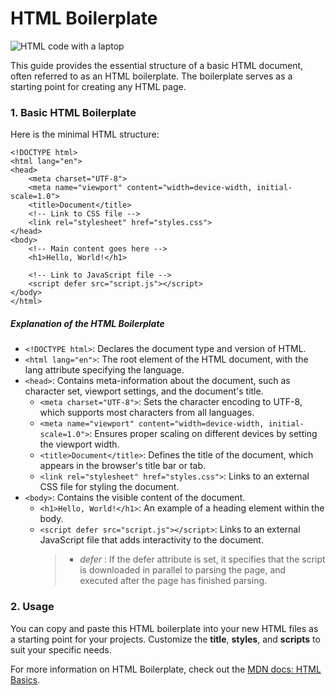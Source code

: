 # HTML Boilerplate

![HTML code with a laptop](https://images.unsplash.com/photo-1656827992336-f8e520486515?q=80&w=1326&auto=format&fit=crop&ixlib=rb-4.0.3&ixid=M3wxMjA3fDB8MHxwaG90by1wYWdlfHx8fGVufDB8fHx8fA%3D%3D)

This guide provides the essential structure of a basic HTML document, often referred to as an HTML boilerplate. The boilerplate serves as a starting point for creating any HTML page.

### 1. Basic HTML Boilerplate
Here is the minimal HTML structure:

```
<!DOCTYPE html>
<html lang="en">
<head>
    <meta charset="UTF-8">
    <meta name="viewport" content="width=device-width, initial-scale=1.0">
    <title>Document</title>
    <!-- Link to CSS file -->
    <link rel="stylesheet" href="styles.css">
</head>
<body>
    <!-- Main content goes here -->
    <h1>Hello, World!</h1>

    <!-- Link to JavaScript file -->
    <script defer src="script.js"></script>
</body>
</html>
```

##### Explanation of the HTML Boilerplate
- `<!DOCTYPE html>`: Declares the document type and version of HTML.
- `<html lang="en">`: The root element of the HTML document, with the lang attribute specifying the language.
- `<head>`: Contains meta-information about the document, such as character set, viewport settings, and the document's title.
    - `<meta charset="UTF-8">`: Sets the character encoding to UTF-8, which supports most characters from all languages.
    - `<meta name="viewport" content="width=device-width, initial-scale=1.0">`: Ensures proper scaling on different devices by setting the viewport width.
    - `<title>Document</title>`: Defines the title of the document, which appears in the browser's title bar or tab.
    - `<link rel="stylesheet" href="styles.css">`: Links to an external CSS file for styling the document.
- `<body>`: Contains the visible content of the document.
    - `<h1>Hello, World!</h1>`: An example of a heading element within the body.
    - `<script defer src="script.js"></script>`: Links to an external JavaScript file that adds interactivity to the document.
        > - *defer* : If the defer attribute is set, it specifies that the script is downloaded in parallel to parsing the page, and executed after the page has finished parsing.
### 2. Usage
You can copy and paste this HTML boilerplate into your new HTML files as a starting point for your projects. Customize the **title**, **styles**, and **scripts** to suit your specific needs.

For more information on HTML Boilerplate, check out the [MDN docs: HTML Basics](https://developer.mozilla.org/en-US/docs/Learn/Getting_started_with_the_web/HTML_basics).